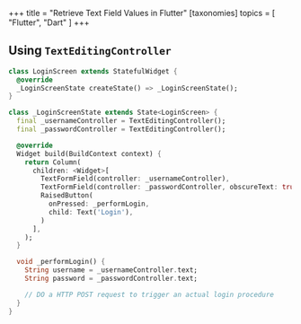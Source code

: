 +++
title = "Retrieve Text Field Values in Flutter"
[taxonomies]
topics = [ "Flutter", "Dart" ]
+++


## Using `TextEditingController`

```dart
class LoginScreen extends StatefulWidget {
  @override
  _LoginScreenState createState() => _LoginScreenState();
}

class _LoginScreenState extends State<LoginScreen> {
  final _usernameController = TextEditingController();
  final _passwordController = TextEditingController();

  @override
  Widget build(BuildContext context) {
    return Column(
      children: <Widget>[
        TextFormField(controller: _usernameController),
        TextFormField(controller: _passwordController, obscureText: true),
        RaisedButton(
          onPressed: _performLogin,
          child: Text('Login'),
        )
      ],
    );
  }

  void _performLogin() {
    String username = _usernameController.text;
    String password = _passwordController.text;

    // DO a HTTP POST request to trigger an actual login procedure
  }
}

```

